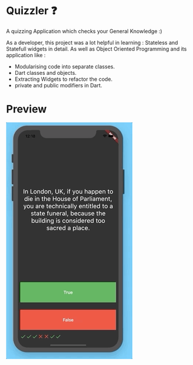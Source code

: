 # Quizzler ❓
A quizzing Application which checks your General Knowledge  :)

As a developer, this project was a lot helpful in learning :
Stateless and Statefull widgets in detail.
As well as Object Oriented Programming and its application like :
- Modularising code into separate classes.
- Dart classes and objects.
- Extracting Widgets to refactor the code.
- private and public modifiers in Dart.

# Preview
![Finished App](https://github.com/pawarhrishi21/Flutter-Applications-hp21/blob/master/quizzler-flutter/quizzler-demo.gif)
